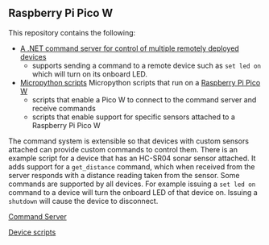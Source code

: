 ## Raspberry Pi Pico W

This repository contains the following:
- [A .NET command server for control of multiple remotely deployed devices](./Server/README.md) 
  - supports sending a command to a remote device such as `set led on` which will turn on its onboard LED.
- [Micropython scripts](./Device/README.md) Micropython scripts that run on a  [Raspberry Pi Pico W](https://www.raspberrypi.com/documentation/microcontrollers/raspberry-pi-pico.html)
  - scripts that enable a Pico W to connect to the command server and receive commands
  - scripts that enable support for specific sensors attached to a Raspberry Pi Pico W

The command system is extensible so that devices with custom sensors attached can provide custom commands to control them. There is an example script for a device that has an HC-SR04 sonar sensor attached. It adds support for a `get_distance` command, which when received from the server responds with a distance reading taken from the sensor. Some commands are supported by all devices. For example issuing a `set led on` command to a device will turn the onboard LED of that device on. Issuing a `shutdown` will cause the device to disconnect.

[Command Server](./Server/README.md)

[Device scripts](./Device/README.md)
